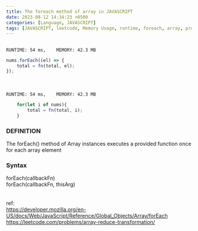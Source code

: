 ```yaml
---
title: The foreach method of array in JAVASCRIPT
date: 2023-08-12 14:34:23 +0500
categories: [Language, JAVASCRIPT]
tags: [JAVASCRIPT, leetcode, Memory Usage, runtime, foreach, array, prototype]
---
```


##

`RUNTIME: 54 ms,	MEMORY: 42.3 MB`
```javascript
nums.forEach((el) => {
    total = fn(total, el);
});
```
<br><br>
`RUNTIME: 54 ms,	MEMORY: 42.3 MB`
```javascript
    for(let i of nums){
        total = fn(total, i);
    }
```

### DEFINITION
The forEach() method of Array instances executes a provided function once for each array element
<br>
### Syntax
forEach(callbackFn) <br>
forEach(callbackFn, thisArg)
<br><br><br>
ref: <br>
https://developer.mozilla.org/en-US/docs/Web/JavaScript/Reference/Global_Objects/Array/forEach <br>
https://leetcode.com/problems/array-reduce-transformation/



